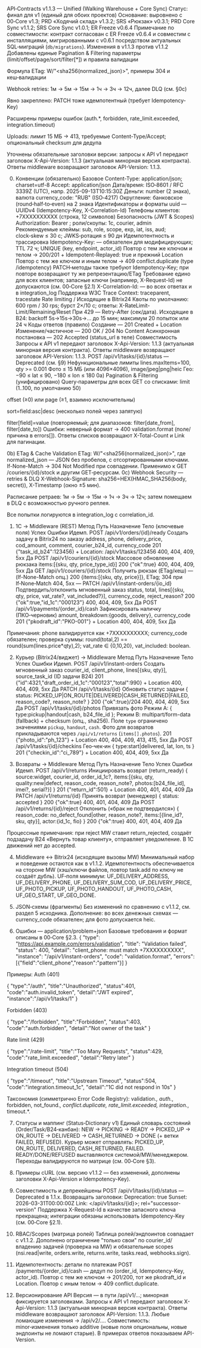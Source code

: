 API‑Contracts v1.1.3 — Unified (Walking Warehouse + Core Sync)
Статус: финал для v1 (единый для обоих проектов)
 Основание: выровнено с 00‑Core v1.3; PRD «Ходячий склад» v1.3.2; SRS «Рюкзак» v0.3.1; PRD Core Sync v1.1.2; SRS Core Sync v1.0.1; ER Freeze v0.6.4
 Примечание по совместимости: контракт согласован с ER Freeze v0.6.4 и совместим с инсталляциями, мигрированными с v0.6.1 посредством актуальных SQL‑миграций (`db/migrations`).
Изменения в v1.1.3 против v1.1.2
Добавлены единые Pagination & Filtering параметры (limit/offset/page/sort/filter[*]) и правила валидации


Формула ETag: W/"<sha256(normalized_json)>", примеры 304 и кеш‑валидации


Webhook retries: 1м → 5м → 15м → 1ч → 3ч → 12ч, далее DLQ (см. §0c)


Явно закреплено: PATCH тоже идемпотентный (требует Idempotency-Key)


Расширены примеры ошибок (auth.*, forbidden, rate_limit.exceeded, integration.timeout)


Uploads: лимит 15 МБ → 413, требуемые Content-Type/Accept; опциональный checksum для дедупа


Уточнены обязательные заголовки версии: запросы к API v1 передают заголовок X-Api-Version: 1.1.3 (актуальная минорная версия контракта). Ответы middleware возвращают заголовок API-Version: 1.1.3.



0) Конвенции (обязательно)
Базовое
 Content-Type: application/json; charset=utf-8
 Accept: application/json
 Дата/время: ISO‑8601 / RFC 3339Z (UTC), напр. 2025-09-13T10:15:30Z
 Деньги: number (2 знака), валюта currency_code: "RUB" (ISO‑4217)
 Округление: банковское (round‑half‑to‑even) на 2 знака
Идентификаторы и форматы
 uuid — UUIDv4 (Idempotency-Key, X-Correlation-Id)
 Телефоны клиентов: +7XXXXXXXXXX (строка, 12 символов)
Безопасность (JWT & Scopes)
 Authorization: Bearer <JWT>; роли/скоупы: 1c, courier, admin
 Рекомендуемые клеймы: sub, role, scope, exp, iat, iss, aud; clock‑skew ≤ 30 с; JWKS‑ротация ≤ 90 дн
 Идемпотентность и трассировка
  Idempotency-Key: <uuid4> — обязателен для модифицирующих; TTL 72 ч; UNIQUE (key, endpoint, actor_id)
  Повтор с тем же ключом и телом → 200/201 + Idempotent-Replayed: true и прежний Location
  Повтор с тем же ключом и иным телом → 409 conflict.duplicate (type /idempotency)
  PATCH‑методы также требуют Idempotency-Key; при повторе возвращают ту же репрезентацию/ETag
  Требование едино для всех клиентов; запасные ключи (например, X-Request-Id) не допускаются (см. 00‑Core §2.1)
  X-Correlation-Id: <uuid> — во всех ответах и в integration_log
  Поддержка W3C Trace Context: traceparent, tracestate
Rate limiting / Исходящие в Bitrix24
 Квоты по умолчанию: 600 rpm / 30 rps; бурст 2×/10 c; ответы: X-RateLimit-Limit/Remaining/Reset
 При 429 — Retry-After (сек/дата). Исходящие в B24: backoff 5s→15s→30s→… до 15 мин; максимум 20 попыток или 24 ч
Коды ответов (правило)
 Создание — 201 Created + Location
 Изменение/частичное — 200 OK / 204 No Content
 Асинхронная постановка — 202 Accepted (status_url в теле)
 Совместимость
  Запросы к API v1 передают заголовок X-Api-Version: 1.1.3 (актуальная минорная версия контракта). Ответы middleware возвращают заголовок API-Version: 1.1.3.
  POST /api/v1/tasks/{id}/status — Deprecated (см. §9)
Нефункциональные лимиты
 lines.maxItems=100, qty >= 0.001
 Фото ≤ 15 МБ (или 4096×4096), image/jpeg|png|heic
 Гео: −90 ≤ lat ≤ 90, −180 ≤ lon ≤ 180
0a) Pagination & Filtering (унифицировано)
Query‑параметры для всех GET со списками:
limit (1..100, по умолчанию 50)


offset (≥0) или page (≥1, взаимно исключительны)


sort=field:asc|desc (несколько полей через запятую)


filter[field]=value (повторяемый; для диапазонов: filter[date_from], filter[date_to])
 Ошибки: неверный формат → 400 validation.format (поле/причина в errors[]). Ответы списков возвращают X-Total-Count и Link для пагинации.


0b) ETag & Cache Validation
ETag: W/"<sha256(normalized_json)>", где normalized_json — JSON без пробелов, с отсортированными ключами.
 If-None-Match → 304 Not Modified при совпадении. Применимо к GET /couriers/{id}/stock и другим GET‑ресурсам.
0c) Webhook Security — retries & DLQ
X-Webhook-Signature: sha256=HEX(HMAC_SHA256(body, secret)), X-Timestamp (окно ±5 мин).


Расписание ретраев: 1м → 5м → 15м → 1ч → 3ч → 12ч; затем помещаем в DLQ с возможностью ручного реплея.


Все попытки логируются в integration_log с correlation_id.



1) 1С → Middleware (REST)
Метод
Путь
Назначение
Тело (ключевые поля)
Успех
Ошибки
Идемп.
POST
/api/v1/orders/{id}/ready
Создать задачу в Bitrix24 по заказу
address, phone, delivery_price, cod_amount, comment, courier_b24_id, currency_code
201 {"task_id_b24":123456} + Location: /api/v1/tasks/123456
400, 404, 409, 5xx
Да
POST
/api/v1/couriers/{id}/stock
Массовое обновление рюкзака
items:[{sku, qty, price_type_id}]
200 {"ok":true}
400, 404, 409, 5xx
Да
GET
/api/v1/couriers/{id}/stock
Получить рюкзак (ETag/кеш)
— (If-None-Match опц.)
200 {items:[{sku, qty, price}]}, ETag; 304 при If‑None‑Match
404, 5xx
—
PATCH
/api/v1/instant-orders/{io_id}
Подтвердить/отклонить мгновенный заказ
status, total, lines[{sku, qty, price, vat_rate?, vat_included?}], currency_code, reject_reason?
200 {"ok":true,"id_1c":"000123"}
400, 404, 409, 5xx
Да
POST
/api/v1/payments/{order_id}/cash
Зафиксировать наличку (ПКО‑черновик)
amount, breakdown:{goods, delivery}, currency_code
201 {"pkodraft_id":"PKO-001"} + Location
400, 404, 409, 5xx
Да

Примечания: phone валидируется как +7XXXXXXXXXX; currency_code обязателен; проверка суммы: round(total,2) == round(sum(lines.price*qty),2); vat_rate ∈ {0,10,20}, vat_included: boolean.

2) Курьер (Bitrix24/виджет) → Middleware
Метод
Путь
Назначение
Тело
Успех
Ошибки
Идемп.
POST
/api/v1/instant-orders
Создать мгновенный заказ
courier_id, client_phone, lines[{sku, qty}], source_task_id (ID задачи B24)
201 {"id":4321,"draft_order_id_1c":"000123","total":990} + Location
400, 404, 409, 5xx
Да
PATCH
/api/v1/tasks/{id}
Обновить статус задачи
{ status: PICKED_UP|ON_ROUTE|DELIVERED|CASH_RETURNED|FAILED, reason_code?, reason_note? }
200 {"ok":true}/204
400, 404, 409, 5xx
Да
POST
/api/v1/tasks/{id}/photos
Привязать фото
Режим A: { type:pickup|handout|cash, b24_file_id }; Режим B: multipart/form-data (fallback) + checksum (опц., sha256).
Поле `type` ограничено значениями `pickup`, `handout`, `cash`. Фото для возвратов прикладываются через `/api/v1/returns`
(`items[].photos`).
201 {"photo_id":"ph_123"} + Location
400, 404, 409, 413, 415, 5xx
Да
POST
/api/v1/tasks/{id}/checkins
Гео‑чек‑ин
{ type:start|delivered, lat, lon, ts }
201 {"checkin_id":"ci_789"} + Location
400, 404, 409, 5xx
Да


3) Возвраты → Middleware
Метод
Путь
Назначение
Тело
Успех
Ошибки
Идемп.
POST
/api/v1/returns
Инициировать возврат (return_ready)
{ source:widget, courier_id, order_id_1c?, items:[{sku, qty, quality:new|defect, reason_code, reason_note?, photos:[b24_file_id], imei?, serial?}] }
201 {"return_id":501} + Location
400, 401, 404, 409
Да
PATCH
/api/v1/returns/{id}
Принять возврат (менеджер)
{ status: accepted }
200 {"ok":true}
400, 401, 404, 409
Да
POST
/api/v1/returns/{id}/reject
Отклонить («брак не подтвердился»)
{ reason_code: no_defect_found|other, reason_note?, items:[{line_id?, sku, qty}], actor:{id_1c, fio} }
200 {"ok":true}
400, 401, 404, 409
Да

Процессные примечания: при reject MW ставит return_rejected, создаёт подзадачу B24 «Вернуть товар клиенту», отправляет уведомление. В 1С движений нет до accepted.

4) Middleware ↔ Bitrix24 (исходящие вызовы MW)
Минимальный набор и поведение остаются как в v1.1.2. Идемпотентность обеспечивается на стороне MW (хэш/ключи файлов, повтор task.add по ключу не создаёт дубль). UF‑поля минимум: UF_DELIVERY_ADDRESS, UF_DELIVERY_PHONE, UF_DELIVERY_SUM_COD, UF_DELIVERY_PRICE, UF_PHOTO_PICKUP, UF_PHOTO_HANDOUT, UF_PHOTO_CASH, UF_GEO_START, UF_GEO_DONE.

5) JSON‑схемы (фрагменты)
Без изменений по сравнению с v1.1.2, см. раздел 5 исходника. Дополнение: во всех денежных схемах — currency_code обязателен; для фото допускается heic.

6) Ошибки — application/problem+json
Базовые требования и формат описаны в 00‑Core §2.3.
{
  "type": "https://api.example.com/errors/validation",
  "title": "Validation failed",
  "status": 400,
  "detail": "client_phone: must match +7XXXXXXXXXX",
  "instance": "/api/v1/instant-orders",
  "code": "validation.format",
  "errors": [{"field":"client_phone","reason":"pattern"}]
}

Примеры:
Auth (401)


{ "type":"/auth", "title":"Unauthorized", "status":401, "code":"auth.invalid_token", "detail":"JWT expired", "instance":"/api/v1/tasks/1" }

Forbidden (403)


{ "type":"/forbidden", "title":"Forbidden", "status":403, "code":"auth.forbidden", "detail":"Not owner of the task" }

Rate limit (429)


{ "type":"/rate-limit", "title":"Too Many Requests", "status":429, "code":"rate_limit.exceeded", "detail":"Retry later" }

Integration timeout (504)


{
  "type":"/timeout",
  "title":"Upstream Timeout",
  "status":504,
  "code":"integration.timeout_1c",
  "detail":"1C did not respond in 10s"
}

Таксономия (симметрично Error Code Registry): validation.*, auth.*, forbidden, not_found.*, conflict.duplicate, rate_limit.exceeded, integration.*, timeout.*.

7) Статусы и маппинг (Status‑Dictionary v1)
Единый словарь состояний (Order/Task/B24‑канбан):
 NEW → PICKING → READY → PICKED_UP → ON_ROUTE → DELIVERED → CASH_RETURNED → DONE (+ ветки FAILED, REFUSED).
 Курьер может отправлять: PICKED_UP, ON_ROUTE, DELIVERED, CASH_RETURNED, FAILED.
 READY/DONE/REFUSED выставляются системой/MW/менеджером. Переходы валидируются по матрице (см. 00‑Core §3).

8) Примеры cURL
(см. версию v1.1.2 — без изменений, дополнены заголовки X-Api-Version и Idempotency-Key).

9) Совместимость и депрекейшены
POST /api/v1/tasks/{id}/status — Deprecated в 1.1.x. Возвращать заголовки:
 Deprecation: true
 Sunset: 2026-03-31T00:00:00Z
 Link: </api/v1/tasks/{id}>; rel="successor-version"
 Поддержка X-Request-Id в качестве запасного ключа прекращена; интеграции обязаны использовать Idempotency-Key (см. 00‑Core §2.1).

10) RBAC/Scopes (матрица ролей)
Таблица ролей/эндпоинтов совпадает с v1.1.2. Дополнено ограничение "только свои" по courier_id/владению задачей (проверка на MW) и обязательные scopes (nsi.read|write, orders.write, returns.write, tasks.read, webhooks.sign).

11) Идемпотентность: детали по платежам
POST /payments/{order_id}/cash — дедуп по (order_id, Idempotency-Key, actor_id).
 Повтор с тем же ключом → 201/200, тот же pkodraft_id и Location.
 Повтор с иным телом → 409 conflict.duplicate.

12) Версионирование API
Версия — в пути /api/v1/...; минорная фиксируется заголовками.
Запросы к API v1 передают заголовок X-Api-Version: 1.1.3 (актуальная минорная версия контракта). Ответы middleware возвращают заголовок API-Version: 1.1.3.
 Любые ломающие изменения → /api/v2/....
 Совместимость: minor‑изменения только additive (новые поля опциональны, новые эндпоинты не ломают старые). В примерах ответов показываем API-Version.